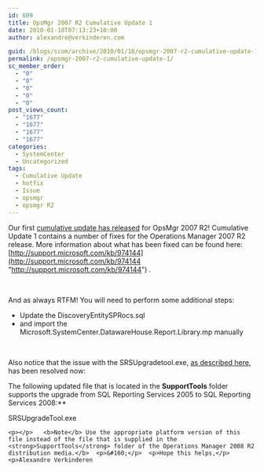 ```yaml
---
id: 609
title: OpsMgr 2007 R2 Cumulative Update 1
date: 2010-01-18T07:13:23+10:00
author: alexandre@verkinderen.com

guid: /blogs/scom/archive/2010/01/18/opsmgr-2007-r2-cumulative-update-1.aspx
permalink: /opsmgr-2007-r2-cumulative-update-1/
sc_member_order:
  - "0"
  - "0"
  - "0"
  - "0"
  - "0"
post_views_count:
  - "1677"
  - "1677"
  - "1677"
  - "1677"
categories:
  - SystemCenter
  - Uncategorized
tags:
  - Cumulative Update
  - hotfix
  - Issue
  - opsmgr
  - opsmgr R2
---
```

Our first [cumulative update has released](http://www.microsoft.com/downloads/details.aspx?FamilyID=05d30779-2ddc-48dc-aa91-a23167ee2cad&displaylang=en) for OpsMgr 2007 R2! Cumulative Update 1 contains a number of fixes for the Operations Manager 2007 R2 release. More information about what has been fixed can be found here: [http://support.microsoft.com/kb/974144](http://support.microsoft.com/kb/974144 "http://support.microsoft.com/kb/974144") .

&#160;

And as always RTFM! You will need to perform some additional steps:

  * Update the DiscoveryEntitySPRocs.sql
  * and import the Microsoft.SystemCenter.DatawareHouse.Report.Library.mp manually

&#160;

Also notice that the issue with the SRSUpgradetool.exe, [as described here](http://thoughtsonopsmgr.blogspot.com/2009/08/r2-error-with-srsupgradetoolexe.html), has been resolved now:

The following updated file that is located in the **SupportTools** folder supports the upgrade from SQL Reporting Services 2005 to SQL Reporting Services 2008:**</p> 

SRSUpgradeTool.exe

    <p></p>   <b>Note</b> Use the appropriate platform version of this file instead of the file that is supplied in the <strong>SupportTools</strong> folder of the Operations Manager 2008 R2 distribution media.</b>  <p>&#160;</p>  <p>Hope this helps,</p>  <p>Alexandre Verkinderen
